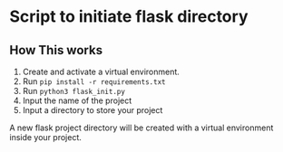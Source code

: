 # Script to initiate flask directory

## How This works

1. Create and activate a virtual environment.
2. Run `pip install -r requirements.txt`
1. Run `python3 flask_init.py`
2. Input the name of the project
3. Input a directory to store your project

A new flask project directory will be created with a virtual environment inside your project.
